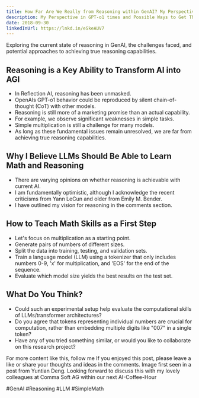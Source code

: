 ```yaml
---
title: How Far Are We Really from Reasoning within GenAI? My Perspective in GPT-o1 times and Possible Ways to Get There 
description: My Perspective in GPT-o1 times and Possible Ways to Get There
date: 2018-09-30
linkedInUrl: https://lnkd.in/eSkeAUV7
---
```


Exploring the current state of reasoning in GenAI, the challenges faced, and potential approaches to achieving true reasoning capabilities.

<!-- excerpt -->

## Reasoning is a Key Ability to Transform AI into AGI

* In Reflection AI, reasoning has been unmasked.
* OpenAIs GPT-o1 behavior could be reproduced by silent chain-of-thought (CoT) with other models.
* Reasoning is still more of a marketing promise than an actual capability.
* For example, we observe significant weaknesses in simple tasks.
* Simple multiplication is still a challenge for many models.
* As long as these fundamental issues remain unresolved, we are far from achieving true reasoning capabilities.

## Why I Believe LLMs Should Be Able to Learn Math and Reasoning

* There are varying opinions on whether reasoning is achievable with current AI.
* I am fundamentally optimistic, although I acknowledge the recent criticisms from Yann LeCun and older from Emily M. Bender.
* I have outlined my vision for reasoning in the comments section.

## How to Teach Math Skills as a First Step

* Let's focus on multiplication as a starting point.
* Generate pairs of numbers of different sizes.
* Split the data into training, testing, and validation sets.
* Train a language model (LLM) using a tokenizer that only includes numbers 0-9, 'x' for multiplication, and 'EOS' for the end of the sequence.
* Evaluate which model size yields the best results on the test set.

## What Do You Think?

* Could such an experimental setup help evaluate the computational skills of LLMs/transformer architectures?
* Do you agree that tokens representing individual numbers are crucial for computation, rather than embedding multiple digits like "007" in a single token?
* Have any of you tried something similar, or would you like to collaborate on this research project?

For more content like this, follow me If you enjoyed this post, please leave a like or share your thoughts and ideas in the comments. Image first seen in a post from Yuntian Deng. Looking forward to discuss this with my lovely colleagues at Comma Soft AG within our next AI-Coffee-Hour

#GenAI #Reasoning #LLM #SimpleMath
